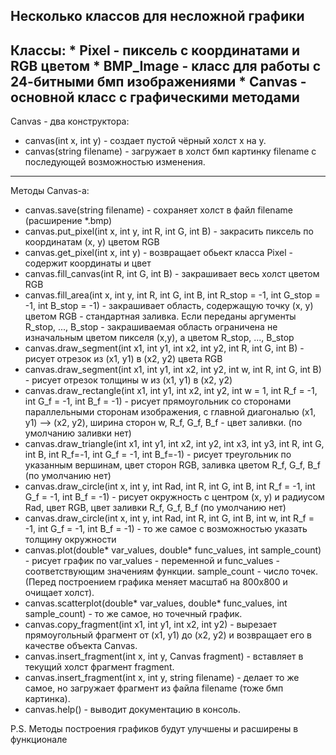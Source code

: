 Несколько классов для несложной графики
----------------------------------------------------------
Классы: * Pixel - пиксель с координатами и RGB цветом
        * BMP_Image - класс для работы с 24-битными бмп изображениями
        * Canvas - основной класс с графическими методами
----------------------------------------------------------
Canvas - два конструктора:
  - canvas(int x, int y)  - создает пустой чёрный холст х на у.
  - canvas(string filename) - загружает в холст бмп картинку filename с последующей возможностью изменения.
----------------------------------------------------------
Методы Canvas-a:
  - canvas.save(string filename) - сохраняет холст в файл filename (расширение *.bmp)
  - canvas.put_pixel(int x, int y, int R, int G, int B) - закрасить пиксель по координатам (х, у) цветом RGB
  - canvas.get_pixel(int x, int y) - возвращает обьект класса Pixel - содержит координаты и цвет
  - canvas.fill_canvas(int R, int G, int B) - закрашивает весь холст цветом RGB
  - canvas.fill_area(int x, int y, int R, int G, int B, int R_stop = -1, int G_stop = -1, int B_stop = -1) - закрашивает область,
  содержащую точку (х, у) цветом RGB - стандартная заливка. Если переданы аргументы R_stop, ..., B_stop - закрашиваемая область 
  ограничена не изначальным цветом пикселя (х,у), а цветом R_stop, ..., B_stop
  - canvas.draw_segment(int x1, int y1, int x2, int y2, int R, int G, int B) - рисует отрезок из (x1, y1) в (x2, y2) цвета RGB 
  - canvas.draw_segment(int x1, int y1, int x2, int y2, int w, int R, int G, int B) - рисует отрезок толщины w из (x1, y1) в (x2, y2)
  - canvas.draw_rectangle(int x1, int y1, int x2, int y2, int w = 1, int R_f = -1, int G_f = -1, int B_f = -1) - рисует прямоугольник со сторонами
  параллельными сторонам изображения, с главной диагональю (x1, y1) --> (x2, y2), ширина сторон w, R_f, G_f, B_f - цвет заливки. (по умолчанию заливки нет)
  - canvas.draw_triangle(int x1, int y1, int x2, int y2, int x3, int y3, int R, int G, int B, int R_f=-1, int G_f = -1, int B_f=-1) - рисует треугольник
  по указанным вершинам, цвет сторон RGB, заливка цветом R_f, G_f, B_f (по умолчанию нет)
  - canvas.draw_circle(int x, int y, int Rad, int R, int G, int B, int R_f = -1, int G_f = -1, int B_f = -1) - рисует окружность
  с центром (х, у) и радиусом Rad, цвет RGB, цвет заливки R_f, G_f, B_f (по умолчанию нет)
  - canvas.draw_circle(int x, int y, int Rad, int R, int G, int B, int w, int R_f = -1, int G_f = -1, int B_f = -1) - то же самое
  с возможностью указать толщину окружности
  - canvas.plot(double* var_values, double* func_values, int sample_count) - рисует график по var_values - переменной и func_values - соответствующим
  значениям функции. sample_count - число точек. (Перед построением графика меняет масштаб на 800х800 и очищает холст).
  - canvas.scatterplot(double* var_values, double* func_values, int sample_count) - то же самое, но точечный график.
  - canvas.copy_fragment(int x1, int y1, int x2, int y2) - вырезает прямоугольный фрагмент от (x1, y1) до (x2, y2) и возвращает его в качестве
  объекта Canvas.
  - canvas.insert_fragment(int x, int y, Canvas fragment) - вставляет в текущий холст фрагмент fragment.
  - canvas.insert_fragment(int x, int y, string filename) - делает то же самое, но загружает фрагмент из файла filename (тоже бмп картинка). 
  - canvas.help() - выводит документацию в консоль.
  
  P.S. Методы построения графиков будут улучшены и расширены в функционале
